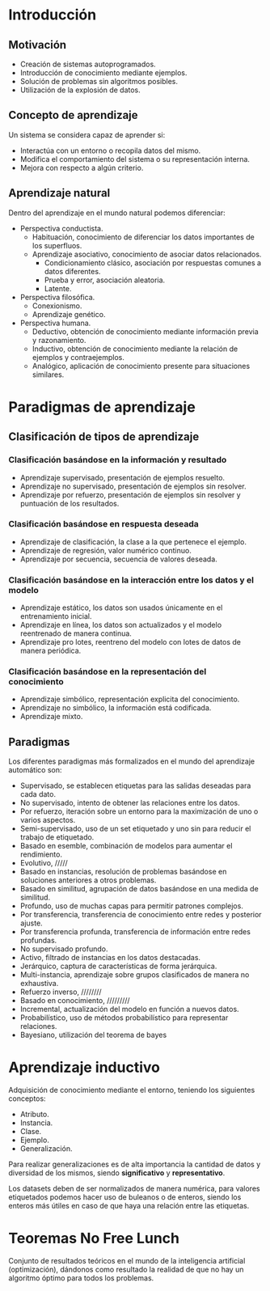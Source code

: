 # Introducción
## Motivación
- Creación de sistemas autoprogramados.
- Introducción de conocimiento mediante ejemplos.
- Solución de problemas sin algoritmos posibles.
- Utilización de la explosión de datos.

## Concepto de aprendizaje
Un sistema se considera capaz de aprender si:
- Interactúa con un entorno o recopila datos del mismo.
- Modifica el comportamiento del sistema o su representación interna.
- Mejora con respecto a algún criterio.

## Aprendizaje natural
Dentro del aprendizaje en el mundo natural podemos diferenciar:
- Perspectiva conductista.
	- Habituación, conocimiento de diferenciar los datos importantes de los superfluos.
	- Aprendizaje asociativo, conocimiento de asociar datos relacionados.
		- Condicionamiento clásico, asociación por respuestas comunes a datos diferentes.
		- Prueba y error, asociación aleatoria.
		- Latente.
- Perspectiva filosófica.
	- Conexionismo.
	- Aprendizaje genético.
- Perspectiva humana.
	- Deductivo, obtención de conocimiento mediante información previa y razonamiento.
	- Inductivo, obtención de conocimiento mediante la relación de ejemplos y contraejemplos.
	- Analógico, aplicación de conocimiento presente para situaciones similares.

# Paradigmas de aprendizaje
## Clasificación de tipos de aprendizaje
### Clasificación basándose en la información y resultado
- Aprendizaje supervisado, presentación de ejemplos resuelto.
- Aprendizaje no supervisado, presentación de ejemplos sin resolver.
- Aprendizaje por refuerzo, presentación de ejemplos sin resolver y puntuación de los resultados.

### Clasificación basándose en respuesta deseada
- Aprendizaje de clasificación, la clase a la que pertenece el ejemplo.
- Aprendizaje de regresión, valor numérico continuo.
- Aprendizaje por secuencia, secuencia de valores deseada.

### Clasificación basándose en la interacción entre los datos y el modelo
- Aprendizaje estático, los datos son usados únicamente en el entrenamiento inicial.
- Aprendizaje en línea, los datos son actualizados y el modelo reentrenado de manera continua.
- Aprendizaje pro lotes, reentreno del modelo con lotes de datos de manera periódica.

### Clasificación basándose en la representación del conocimiento
- Aprendizaje simbólico, representación explicita del conocimiento.
- Aprendizaje no simbólico, la información está codificada.
- Aprendizaje mixto.

## Paradigmas
Los diferentes paradigmas más formalizados en el mundo del aprendizaje automático son:
- Supervisado, se establecen etiquetas para las salidas deseadas para cada dato.
- No supervisado, intento de obtener las relaciones entre los datos.
- Por refuerzo, iteración sobre un entorno para la maximización de uno o varios aspectos.
- Semi-supervisado, uso de un set etiquetado y uno sin para reducir el trabajo de etiquetado.
- Basado en esemble, combinación de modelos para aumentar el rendimiento.
- Evolutivo, /////
- Basado en instancias, resolución de problemas basándose en soluciones anteriores a otros problemas.
- Basado en similitud, agrupación de datos basándose en una medida de similitud.
- Profundo, uso de muchas capas para permitir patrones complejos.
- Por transferencia, transferencia de conocimiento entre redes y posterior ajuste.
- Por transferencia profunda, transferencia de información entre redes profundas.
- No supervisado profundo.
- Activo, filtrado de instancias en los datos destacadas.
- Jerárquico, captura de características de forma jerárquica.
- Multi-instancia, aprendizaje sobre grupos clasificados de manera no exhaustiva.
- Refuerzo inverso, ////////
- Basado en conocimiento, /////////
- Incremental, actualización del modelo en función a nuevos datos.
- Probabilístico, uso de métodos probabilístico para representar relaciones.
- Bayesiano, utilización del teorema de bayes

# Aprendizaje inductivo
Adquisición de conocimiento mediante el entorno, teniendo los siguientes conceptos:
- Atributo.
- Instancia.
- Clase.
- Ejemplo.
- Generalización.

Para realizar generalizaciones es de alta importancia la cantidad de datos y diversidad de los mismos, siendo **significativo** y **representativo**.

Los datasets deben de ser normalizados de manera numérica, para valores etiquetados podemos hacer uso de buleanos o de enteros, siendo los enteros más útiles en caso de que haya una relación entre las etiquetas.
# Teoremas No Free Lunch
Conjunto de resultados teóricos en el mundo de la inteligencia artificial (optimización), dándonos como resultado la realidad de que no hay un algoritmo óptimo para todos los problemas.